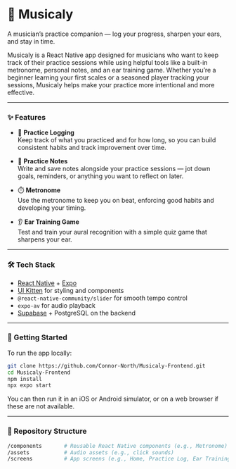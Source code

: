 
# 🎵 Musicaly

A musician’s practice companion — log your progress, sharpen your ears, and stay in time.

Musicaly is a React Native app designed for musicians who want to keep track of their practice sessions while using helpful tools like a built-in metronome, personal notes, and an ear training game. Whether you’re a beginner learning your first scales or a seasoned player tracking your sessions, Musicaly helps make your practice more intentional and more effective.

---

### ✨ Features

- 🎯 **Practice Logging**  
  Keep track of what you practiced and for how long, so you can build consistent habits and track improvement over time.

- 📝 **Practice Notes**  
  Write and save notes alongside your practice sessions — jot down goals, reminders, or anything you want to reflect on later.

- ⏱️ **Metronome**  
  Use the metronome to keep you on beat, enforcing good habits and developing your timing.

- 👂 **Ear Training Game**  
  Test and train your aural recognition with a simple quiz game that sharpens your ear.

---

### 🛠️ Tech Stack

- [React Native](https://reactnative.dev/) + [Expo](https://expo.dev/)
- [UI Kitten](https://akveo.github.io/react-native-ui-kitten/) for styling and components
- `@react-native-community/slider` for smooth tempo control
- `expo-av` for audio playback
- [Supabase](https://supabase.com/) + PostgreSQL on the backend

---

### 🚀 Getting Started

To run the app locally:

```bash
git clone https://github.com/Connor-North/Musicaly-Frontend.git
cd Musicaly-Frontend
npm install
npx expo start
```

You can then run it in an iOS or Android simulator, or on a web browser if these are not available.

---

### 📂 Repository Structure

```bash
/components       # Reusable React Native components (e.g., Metronome)
/assets           # Audio assets (e.g., click sounds)
/screens          # App screens (e.g., Home, Practice Log, Ear Training)
```
